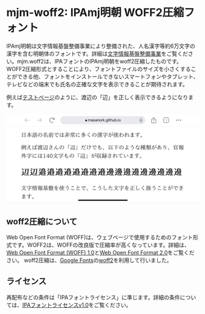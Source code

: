 mjm-woff2: IPAmj明朝 WOFF2圧縮フォント
===

IPAmj明朝は文字情報基盤整備事業により整備された、人名漢字等約6万文字の漢字を含む明朝体のフォントです。詳細は[文字情報基盤整備事業](https://moji.or.jp/ipafont/)をご覧ください。mjm.woff2は、IPAフォントのIPAmj明朝をwoff2圧縮したものです。WOFF2圧縮形式とすることにより、フォントファイルのサイズを小さくすることができる他、フォントをインストールできないスマートフォンやタブレット、テレビなどの端末でも氏名の正確な文字を表示できることが期待されます。

例えば[テストページ](Test.html)のように、渡辺の「辺」を正しく表示できるようになります。

![iPhoneで表示したIPAmj明朝の画面](wfmjios.png)

woff2圧縮について
---

Web Open Font Format (WOFF)は、ウェブページで使用するためのフォント形式です。WOFF2は、WOFFの改良版で圧縮率が高くなっています。詳細は、[Web Open Font Format (WOFF) 1.0](https://www.w3.org/TR/WOFF/)と[Web Open Font Format 2.0](https://www.w3.org/TR/WOFF2/)をご覧ください。
woff2圧縮は、[Google Fonts](https://fonts.google.com/)の[woff2](https://github.com/google/woff2)を利用して行いました。

ライセンス
---

再配布などの条件は「IPAフォントライセンス」に準じます。詳細の条件については、[IPAフォントライセンスv1.0](https://moji.or.jp/ipafont/license/)をご覧ください。
